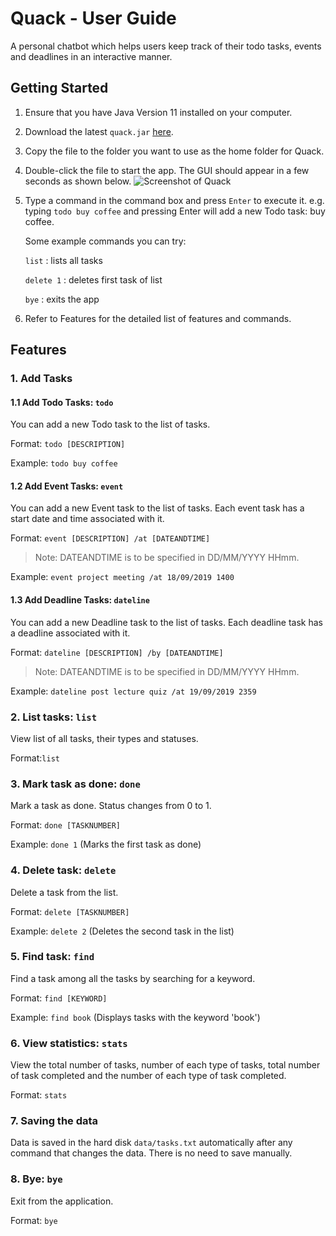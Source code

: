 # Quack - User Guide 

A personal chatbot which helps users keep track of their todo tasks, events and deadlines in an interactive manner.

## Getting Started

1. Ensure that you have Java Version 11 installed on your computer.
2. Download the latest `quack.jar` [here](https://github.com/choongyx/duke/releases).
3. Copy the file to the folder you want to use as the home folder for Quack.
4. Double-click the file to start the app. The GUI should appear in a few seconds as shown below.
![Screenshot of Quack](https://github.com/choongyx/duke/blob/master/docs/Ui.png?raw=true)
5. Type a command in the command box and press `Enter` to execute it.
   e.g. typing `todo buy coffee` and pressing Enter will add a new Todo task: buy coffee.
   
   Some example commands you can try:
   
   `list` : lists all tasks
   
   `delete 1` : deletes first task of list

   `bye` : exits the app
6. Refer to Features for the detailed list of features and commands.   

## Features 

### 1. Add Tasks

#### 1.1 Add Todo Tasks: `todo`
 You can add a new Todo task to the list of tasks.
 
 Format: `todo [DESCRIPTION]`
 
 Example: `todo buy coffee`

#### 1.2 Add Event Tasks: `event`

You can add a new Event task to the list of tasks. Each event task has a start date and time associated with it.
 
 Format: `event [DESCRIPTION] /at [DATEANDTIME]`
 
 > Note: DATEANDTIME is to be specified in DD/MM/YYYY HHmm.
 
 Example: `event project meeting /at 18/09/2019 1400`

#### 1.3 Add Deadline Tasks: `dateline`

You can add a new Deadline task to the list of tasks. Each deadline task has a deadline associated with it.
 
Format: `dateline [DESCRIPTION] /by [DATEANDTIME]`
 
> Note: DATEANDTIME is to be specified in DD/MM/YYYY HHmm.
 
Example: `dateline post lecture quiz /at 19/09/2019 2359`
 
### 2. List tasks: `list`

View list of all tasks, their types and statuses.

Format:`list`

### 3. Mark task as done: `done`

Mark a task as done. Status changes from 0 to 1.

Format: `done [TASKNUMBER]`

Example: `done 1` (Marks the first task as done)

### 4. Delete task: `delete`

Delete a task from the list.

Format: `delete [TASKNUMBER]`

Example: `delete 2` (Deletes the second task in the list)

### 5. Find task: `find`

Find a task among all the tasks by searching for a keyword.

Format: `find [KEYWORD]`

Example: `find book` (Displays tasks with the keyword 'book')

### 6. View statistics: `stats`

View the total number of tasks, number of each type of tasks, total number of task completed and the number of each type of task completed.

Format: `stats`

### 7. Saving the data

Data is saved in the hard disk `data/tasks.txt` automatically after any command that changes the data.
There is no need to save manually.

### 8. Bye: `bye`

Exit from the application.

Format: `bye`

